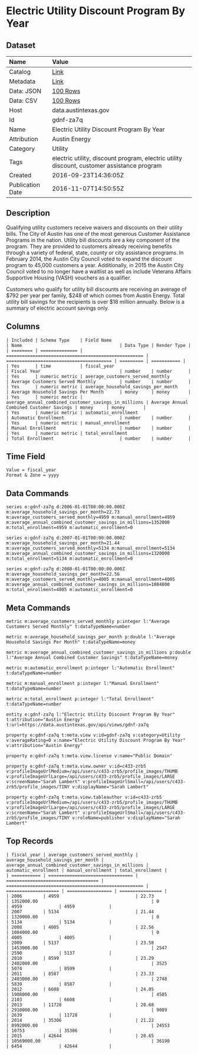 # Electric Utility Discount Program By Year

## Dataset

| Name | Value |
| :--- | :---- |
| Catalog | [Link](https://catalog.data.gov/dataset/electric-utility-discount-program-by-year) |
| Metadata | [Link](https://data.austintexas.gov/api/views/gdnf-za7q) |
| Data: JSON | [100 Rows](https://data.austintexas.gov/api/views/gdnf-za7q/rows.json?max_rows=100) |
| Data: CSV | [100 Rows](https://data.austintexas.gov/api/views/gdnf-za7q/rows.csv?max_rows=100) |
| Host | data.austintexas.gov |
| Id | gdnf-za7q |
| Name | Electric Utility Discount Program By Year |
| Attribution | Austin Energy |
| Category | Utility |
| Tags | electric utility, discount program, electric utility discount, customer assistance program |
| Created | 2016-09-23T14:36:05Z |
| Publication Date | 2016-11-07T14:50:55Z |

## Description

Qualifying utility customers receive waivers and discounts on their utility bills. The City of Austin has one of the most generous Customer Assistance Programs in the nation. Utility bill discounts are a key component of the program. They are provided to customers already receiving benefits through a variety of federal, state, county or city assistance programs. In February 2014, the Austin City Council voted to expand the discount program to 45,000 customers a year.  Additionally, in 2015 the Austin City Council voted to no longer have a waitlist as well as include Veterans Affairs Supportive Housing (VASH) vouchers as a qualifier.

Customers who qualify for utility bill discounts are receiving an average of $792 per year per family, $248 of which comes from Austin Energy. Total utility bill savings for the recipients is over $18 million annually. Below is a summary of electric account savings only.

## Columns

```ls
| Included | Schema Type    | Field Name                                           | Name                                     | Data Type | Render Type |
| ======== | ============== | ==================================================== | ======================================== | ========= | =========== |
| Yes      | time           | fiscal_year                                          | Fiscal Year                              | number    | number      |
| Yes      | numeric metric | average_customers_served_monthly                     | Average Customers Served Monthly         | number    | number      |
| Yes      | numeric metric | average_household_savings_per_month                  | Average Household Savings Per Month      | money     | money       |
| Yes      | numeric metric | average_annual_combined_customer_savings_in_millions | Average Annual Combined Customer Savings | money     | money       |
| Yes      | numeric metric | automatic_enrollment                                 | Automatic Enrollment                     | number    | number      |
| Yes      | numeric metric | manual_enrollment                                    | Manual Enrollment                        | number    | number      |
| Yes      | numeric metric | total_enrollment                                     | Total Enrollment                         | number    | number      |
```

## Time Field

```ls
Value = fiscal_year
Format & Zone = yyyy
```

## Data Commands

```ls
series e:gdnf-za7q d:2006-01-01T00:00:00.000Z m:average_household_savings_per_month=22.73 m:average_customers_served_monthly=4959 m:manual_enrollment=4959 m:average_annual_combined_customer_savings_in_millions=1352000 m:total_enrollment=4959 m:automatic_enrollment=0

series e:gdnf-za7q d:2007-01-01T00:00:00.000Z m:average_household_savings_per_month=21.44 m:average_customers_served_monthly=5134 m:manual_enrollment=5134 m:average_annual_combined_customer_savings_in_millions=1320000 m:total_enrollment=5134 m:automatic_enrollment=0

series e:gdnf-za7q d:2008-01-01T00:00:00.000Z m:average_household_savings_per_month=22.56 m:average_customers_served_monthly=4005 m:manual_enrollment=4005 m:average_annual_combined_customer_savings_in_millions=1084000 m:total_enrollment=4005 m:automatic_enrollment=0
```

## Meta Commands

```ls
metric m:average_customers_served_monthly p:integer l:"Average Customers Served Monthly" t:dataTypeName=number

metric m:average_household_savings_per_month p:double l:"Average Household Savings Per Month" t:dataTypeName=money

metric m:average_annual_combined_customer_savings_in_millions p:double l:"Average Annual Combined Customer Savings" t:dataTypeName=money

metric m:automatic_enrollment p:integer l:"Automatic Enrollment" t:dataTypeName=number

metric m:manual_enrollment p:integer l:"Manual Enrollment" t:dataTypeName=number

metric m:total_enrollment p:integer l:"Total Enrollment" t:dataTypeName=number

entity e:gdnf-za7q l:"Electric Utility Discount Program By Year" t:attribution="Austin Energy" t:url=https://data.austintexas.gov/api/views/gdnf-za7q

property e:gdnf-za7q t:meta.view v:id=gdnf-za7q v:category=Utility v:averageRating=0 v:name="Electric Utility Discount Program By Year" v:attribution="Austin Energy"

property e:gdnf-za7q t:meta.view.license v:name="Public Domain"

property e:gdnf-za7q t:meta.view.owner v:id=c433-zrb5 v:profileImageUrlMedium=/api/users/c433-zrb5/profile_images/THUMB v:profileImageUrlLarge=/api/users/c433-zrb5/profile_images/LARGE v:screenName="Sarah Lambert" v:profileImageUrlSmall=/api/users/c433-zrb5/profile_images/TINY v:displayName="Sarah Lambert"

property e:gdnf-za7q t:meta.view.tableauthor v:id=c433-zrb5 v:profileImageUrlMedium=/api/users/c433-zrb5/profile_images/THUMB v:profileImageUrlLarge=/api/users/c433-zrb5/profile_images/LARGE v:screenName="Sarah Lambert" v:profileImageUrlSmall=/api/users/c433-zrb5/profile_images/TINY v:roleName=publisher v:displayName="Sarah Lambert"
```

## Top Records

```ls
| fiscal_year | average_customers_served_monthly | average_household_savings_per_month | average_annual_combined_customer_savings_in_millions | automatic_enrollment | manual_enrollment | total_enrollment | 
| =========== | ================================ | =================================== | ==================================================== | ==================== | ================= | ================ | 
| 2006        | 4959                             | 22.73                               | 1352000.00                                           | 0                    | 4959              | 4959             | 
| 2007        | 5134                             | 21.44                               | 1320000.00                                           | 0                    | 5134              | 5134             | 
| 2008        | 4005                             | 22.56                               | 1084000.00                                           | 0                    | 4005              | 4005             | 
| 2009        | 5137                             | 23.58                               | 1453000.00                                           | 2547                 | 2590              | 5137             | 
| 2010        | 8599                             | 23.29                               | 2402000.00                                           | 3525                 | 5074              | 8599             | 
| 2011        | 8587                             | 23.33                               | 2403000.00                                           | 2748                 | 5839              | 8587             | 
| 2012        | 6608                             | 24.05                               | 1908000.00                                           | 4505                 | 2103              | 6608             | 
| 2013        | 11728                            | 20.68                               | 2910000.00                                           | 9089                 | 2639              | 11728            | 
| 2014        | 35306                            | 21.22                               | 8992000.00                                           | 24553                | 10753             | 35306            | 
| 2015        | 42644                            | 20.65                               | 10569000.00                                          | 36190                | 6454              | 42644            | 
```
